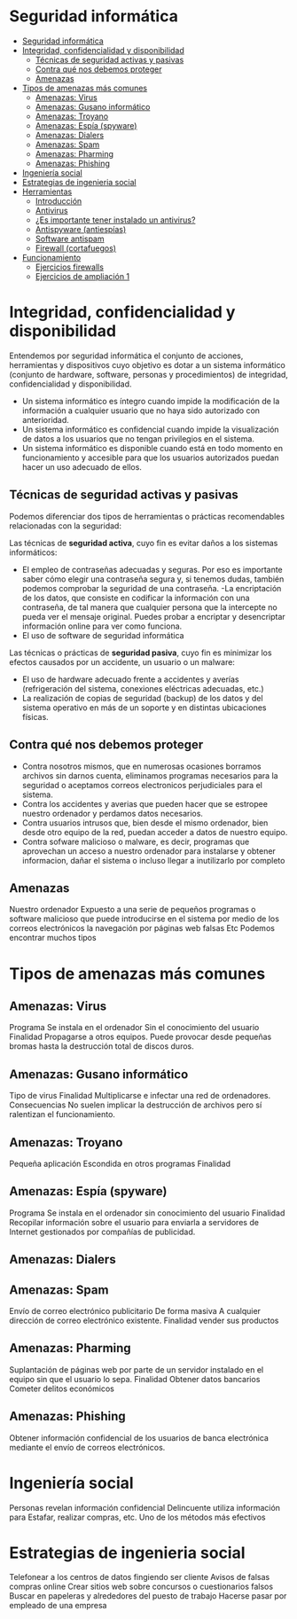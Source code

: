 # Seguridad informática

- [Seguridad informática](#seguridad-inform%c3%a1tica)
- [Integridad, confidencialidad y disponibilidad](#integridad-confidencialidad-y-disponibilidad)
  - [Técnicas de seguridad activas y pasivas](#t%c3%a9cnicas-de-seguridad-activas-y-pasivas)
  - [Contra qué nos debemos proteger](#contra-qu%c3%a9-nos-debemos-proteger)
  - [Amenazas](#amenazas)
- [Tipos de amenazas más comunes](#tipos-de-amenazas-m%c3%a1s-comunes)
  - [Amenazas: Virus](#amenazas-virus)
  - [Amenazas: Gusano informático](#amenazas-gusano-inform%c3%a1tico)
  - [Amenazas: Troyano](#amenazas-troyano)
  - [Amenazas: Espía (spyware)](#amenazas-esp%c3%ada-spyware)
  - [Amenazas: Dialers](#amenazas-dialers)
  - [Amenazas: Spam](#amenazas-spam)
  - [Amenazas: Pharming](#amenazas-pharming)
  - [Amenazas: Phishing](#amenazas-phishing)
- [Ingeniería social](#ingenier%c3%ada-social)
- [Estrategias de ingenieria social](#estrategias-de-ingenieria-social)
- [Herramientas](#herramientas)
  - [Introducción](#introducci%c3%b3n)
  - [Antivirus](#antivirus)
  - [¿Es importante tener instalado un antivirus?](#%c2%bfes-importante-tener-instalado-un-antivirus)
  - [Antispyware (antiespías)](#antispyware-antiesp%c3%adas)
  - [Software antispam](#software-antispam)
  - [Firewall (cortafuegos)](#firewall-cortafuegos)
- [Funcionamiento](#funcionamiento)
  - [Ejercicios firewalls](#ejercicios-firewalls)
  - [Ejercicios de ampliación 1](#ejercicios-de-ampliaci%c3%b3n-1)

# Integridad, confidencialidad y disponibilidad

Entendemos por seguridad informática el conjunto de acciones, herramientas y dispositivos cuyo objetivo es dotar a un sistema informático (conjunto de hardware, software, personas y procedimientos) de integridad, confidencialidad y disponibilidad.

- Un sistema informático es íntegro cuando impide la modificación de la información a cualquier usuario que no haya sido autorizado con anterioridad.
- Un sistema informático es confidencial cuando impide la visualización de datos a los usuarios que no tengan privilegios en el sistema.
- Un sistema informático es disponible cuando está en todo momento en funcionamiento y accesible para que los usuarios autorizados puedan hacer un uso adecuado de ellos.

## Técnicas de seguridad activas y pasivas

Podemos diferenciar dos tipos de herramientas o prácticas recomendables relacionadas con la seguridad:

Las técnicas de **seguridad activa**, cuyo fin es evitar daños a los sistemas informáticos:

- El empleo de contraseñas adecuadas y seguras. Por eso es importante saber cómo elegir una contraseña segura y, si tenemos dudas, también podemos comprobar la seguridad de una contraseña.
-La encriptación de los datos, que consiste en codificar la información con una contraseña, de tal manera que cualquier persona que la intercepte no pueda ver el mensaje original. Puedes probar a encriptar y desencriptar información online para ver como funciona.
- El uso de software de seguridad informática

Las técnicas o prácticas de **seguridad pasiva**, cuyo fin es minimizar los efectos causados por un accidente, un usuario o un malware:

- El uso de hardware adecuado frente a accidentes y averías (refrigeración del sistema, conexiones eléctricas adecuadas, etc.)
- La realización de copias de seguridad (backup) de los datos y del sistema operativo en más de un soporte y en distintas ubicaciones físicas.

## Contra qué nos debemos proteger

- Contra nosotros mismos, que en numerosas ocasiones borramos archivos sin darnos cuenta, eliminamos programas necesarios para la seguridad o aceptamos correos electronicos perjudiciales para el sistema.
- Contra los accidentes y averias que pueden hacer que se estropee nuestro ordenador y perdamos datos necesarios.
- Contra usuarios intrusos que, bien desde el mismo ordenador, bien desde otro equipo de la red, puedan acceder a datos de nuestro equipo.
- Contra sofware malicioso o malware, es decir, programas que aprovechan un acceso a nuestro ordenador para instalarse y obtener informacion, dañar el sistema o incluso llegar a inutilizarlo por completo

## Amenazas 

Nuestro ordenador 
Expuesto a una serie de pequeños programas o software malicioso 
que puede introducirse en el sistema  por medio de 
los correos electrónicos
la navegación por páginas web falsas
Etc 
Podemos encontrar muchos tipos

# Tipos de amenazas más comunes


## Amenazas: Virus
Programa
Se instala en el ordenador 
Sin el conocimiento del usuario 
Finalidad 
Propagarse a otros equipos.
Puede provocar 
desde pequeñas bromas 
hasta la destrucción total de discos duros.
## Amenazas: Gusano informático
Tipo de virus
Finalidad 
Multiplicarse e infectar una red de ordenadores. 
Consecuencias
No suelen implicar la destrucción de archivos 
pero sí ralentizan el funcionamiento.

## Amenazas: Troyano
Pequeña aplicación 
Escondida en otros programas
Finalidad 

## Amenazas: Espía (spyware)
Programa
Se instala en el ordenador 
sin conocimiento del usuario 
Finalidad
Recopilar información sobre el usuario 
para enviarla a servidores de Internet 
gestionados por compañías de publicidad.
## Amenazas: Dialers
## Amenazas: Spam
Envío de correo electrónico publicitario 
De forma masiva
A cualquier dirección de correo electrónico existente. 
Finalidad 
vender sus productos

## Amenazas: Pharming

Suplantación de páginas web 
por parte de un servidor instalado en el equipo 
sin que el usuario lo sepa. 
Finalidad
Obtener datos bancarios
Cometer delitos económicos

## Amenazas: Phishing

Obtener información confidencial 
de los usuarios de banca electrónica 
mediante el envío de correos electrónicos.

# Ingeniería social

Personas revelan información confidencial
Delincuente utiliza información para
Estafar, realizar compras, etc.
Uno de los métodos más efectivos

# Estrategias de ingenieria social

Telefonear a los centros de datos fingiendo ser cliente
Avisos de falsas compras online
Crear sitios web sobre concursos o cuestionarios falsos
Buscar en papeleras y alrededores del puesto de trabajo
Hacerse pasar por empleado de una empresa


